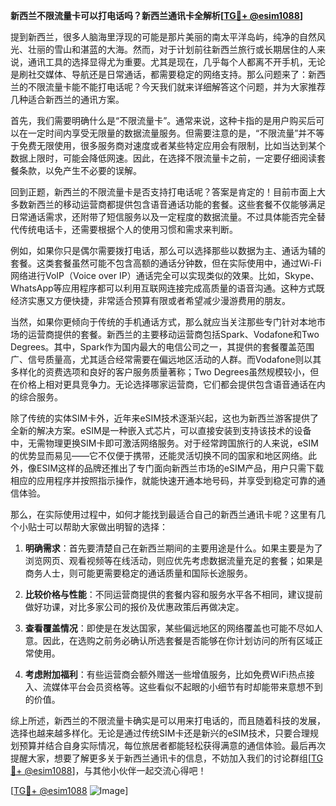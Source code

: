 **新西兰不限流量卡可以打电话吗？新西兰通讯卡全解析[[TG💪+ @esim1088](https://t.me/s/esim1088)]**

提到新西兰，很多人脑海里浮现的可能是那片美丽的南太平洋岛屿，纯净的自然风光、壮丽的雪山和湛蓝的大海。然而，对于计划前往新西兰旅行或长期居住的人来说，通讯工具的选择显得尤为重要。尤其是现在，几乎每个人都离不开手机，无论是刷社交媒体、导航还是日常通话，都需要稳定的网络支持。那么问题来了：新西兰的不限流量卡能不能打电话呢？今天我们就来详细解答这个问题，并为大家推荐几种适合新西兰的通讯方案。

首先，我们需要明确什么是“不限流量卡”。通常来说，这种卡指的是用户购买后可以在一定时间内享受无限量的数据流量服务。但需要注意的是，“不限流量”并不等于免费无限使用，很多服务商对速度或者某些特定应用会有限制，比如当达到某个数据上限时，可能会降低网速。因此，在选择不限流量卡之前，一定要仔细阅读套餐条款，以免产生不必要的误解。

回到正题，新西兰的不限流量卡是否支持打电话呢？答案是肯定的！目前市面上大多数新西兰的移动运营商都提供包含语音通话功能的套餐。这些套餐不仅能够满足日常通话需求，还附带了短信服务以及一定程度的数据流量。不过具体能否完全替代传统电话卡，还需要根据个人的使用习惯和需求来判断。

例如，如果你只是偶尔需要拨打电话，那么可以选择那些以数据为主、通话为辅的套餐。这类套餐虽然可能不包含高额的通话分钟数，但在实际使用中，通过Wi-Fi网络进行VoIP（Voice over IP）通话完全可以实现类似的效果。比如，Skype、WhatsApp等应用程序都可以利用互联网连接完成高质量的语音沟通。这种方式既经济实惠又方便快捷，非常适合预算有限或者希望减少漫游费用的朋友。

当然，如果你更倾向于传统的手机通话方式，那么就应当关注那些专门针对本地市场的运营商提供的套餐。新西兰的主要移动运营商包括Spark、Vodafone和Two Degrees。其中，Spark作为国内最大的电信公司之一，其提供的套餐覆盖范围广、信号质量高，尤其适合经常需要在偏远地区活动的人群。而Vodafone则以其多样化的资费选项和良好的客户服务质量著称；Two Degrees虽然规模较小，但在价格上相对更具竞争力。无论选择哪家运营商，它们都会提供包含语音通话在内的综合服务。

除了传统的实体SIM卡外，近年来eSIM技术逐渐兴起，这也为新西兰游客提供了全新的解决方案。eSIM是一种嵌入式芯片，可以直接安装到支持该技术的设备中，无需物理更换SIM卡即可激活网络服务。对于经常跨国旅行的人来说，eSIM的优势显而易见——它不仅便于携带，还能灵活切换不同的国家和地区网络。此外，像ESIM这样的品牌还推出了专门面向新西兰市场的eSIM产品，用户只需下载相应的应用程序并按照指示操作，就能快速开通本地号码，并享受到稳定可靠的通信体验。

那么，在实际使用过程中，如何才能找到最适合自己的新西兰通讯卡呢？这里有几个小贴士可以帮助大家做出明智的选择：

1. **明确需求**：首先要清楚自己在新西兰期间的主要用途是什么。如果主要是为了浏览网页、观看视频等在线活动，则应优先考虑数据流量充足的套餐；如果是商务人士，则可能更需要稳定的通话质量和国际长途服务。

2. **比较价格与性能**：不同运营商提供的套餐内容和服务水平各不相同，建议提前做好功课，对比多家公司的报价及优惠政策后再做决定。

3. **查看覆盖情况**：即使是在发达国家，某些偏远地区的网络覆盖也可能不尽如人意。因此，在选购之前务必确认所选套餐是否能够在你计划访问的所有区域正常使用。

4. **考虑附加福利**：有些运营商会额外赠送一些增值服务，比如免费WiFi热点接入、流媒体平台会员资格等。这些看似不起眼的小细节有时却能带来意想不到的价值。

综上所述，新西兰的不限流量卡确实是可以用来打电话的，而且随着科技的发展，选择也越来越多样化。无论是通过传统SIM卡还是新兴的eSIM技术，只要合理规划预算并结合自身实际情况，每位旅居者都能轻松获得满意的通信体验。最后再次提醒大家，想要了解更多关于新西兰通讯卡的信息，不妨加入我们的讨论群组[[TG💪+ @esim1088](https://t.me/s/esim1088)]，与其他小伙伴一起交流心得吧！

[[TG💪+ @esim1088](https://t.me/s/esim1088) ![Image](https://i.postimg.cc/4NQfJmqS/Snipaste-2025-05-13-00-14-12.png)]